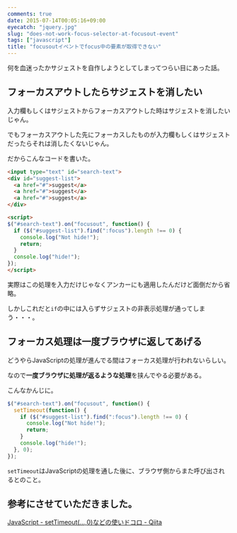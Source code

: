 ```yaml
---
comments: true
date: 2015-07-14T00:05:16+09:00
eyecatch: "jquery.jpg"
slug: "does-not-work-focus-selector-at-focusout-event"
tags: ["javascript"]
title: "focusoutイベントでfocus中の要素が取得できない"
---
```


何を血迷ったかサジェストを自作しようとしてしまってつらい目にあった話。

## フォーカスアウトしたらサジェストを消したい

入力欄もしくはサジェストからフォーカスアウトした時はサジェストを消したいじゃん。

でもフォーカスアウトした先にフォーカスしたものが入力欄もしくはサジェストだったらそれは消したくないじゃん。

だからこんなコードを書いた。

``` html
<input type="text" id="search-text">
<div id="suggest-list">
  <a href="#">suggest</a>
  <a href="#">suggest</a>
  <a href="#">suggest</a>
</div>

<script>
$("#search-text").on("focusout", function() {
  if ($("#suggest-list").find(":focus").length !== 0) {
    console.log("Not hide!");
    return;
  }
  console.log("hide!");
});
</script>
```

実際はこの処理を入力だけじゃなくアンカーにも適用したんだけど面倒だから省略。

しかしこれだと`if`の中には入らずサジェストの非表示処理が通ってしまう・・・。

## フォーカス処理は一度ブラウザに返してあげる

どうやらJavaScriptの処理が進んでる間はフォーカス処理が行われないらしい。

なので**一度ブラウザに処理が返るような処理**を挟んでやる必要がある。

こんなかんじに。

``` javascript
$("#search-text").on("focusout", function() {
  setTimeout(function() {
    if ($("#suggest-list").find(":focus").length !== 0) {
      console.log("Not hide!");
      return;
    }
    console.log("hide!");
  }, 0);
});
```

`setTimeout`はJavaScriptの処理を通した後に、ブラウザ側からまた呼び出されるとのこと。

## 参考にさせていただきました。

[JavaScript - setTimeout(...,0)などの使いドコロ - Qiita](http://qiita.com/jkr_2255/items/17693ab77beea71a871c)

